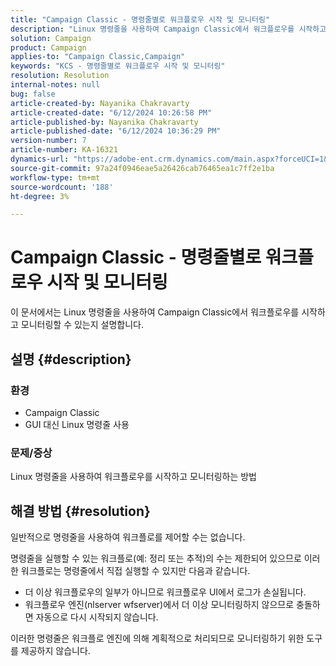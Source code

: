 ```yaml
---
title: "Campaign Classic - 명령줄별로 워크플로우 시작 및 모니터링"
description: "Linux 명령줄을 사용하여 Campaign Classic에서 워크플로우를 시작하고 모니터링할 수 있는지 알아봅니다."
solution: Campaign
product: Campaign
applies-to: "Campaign Classic,Campaign"
keywords: "KCS - 명령줄별로 워크플로우 시작 및 모니터링"
resolution: Resolution
internal-notes: null
bug: false
article-created-by: Nayanika Chakravarty
article-created-date: "6/12/2024 10:26:58 PM"
article-published-by: Nayanika Chakravarty
article-published-date: "6/12/2024 10:36:29 PM"
version-number: 7
article-number: KA-16321
dynamics-url: "https://adobe-ent.crm.dynamics.com/main.aspx?forceUCI=1&pagetype=entityrecord&etn=knowledgearticle&id=fd200ade-0a29-ef11-840a-000d3a3764e0"
source-git-commit: 97a24f0946eae5a26426cab76465ea1c7ff2e1ba
workflow-type: tm+mt
source-wordcount: '188'
ht-degree: 3%

---
```


# Campaign Classic - 명령줄별로 워크플로우 시작 및 모니터링


이 문서에서는 Linux 명령줄을 사용하여 Campaign Classic에서 워크플로우를 시작하고 모니터링할 수 있는지 설명합니다.

## 설명 {#description}


### <b>환경</b>

- Campaign Classic
- GUI 대신 Linux 명령줄 사용


### <b>문제/증상</b>

Linux 명령줄을 사용하여 워크플로우를 시작하고 모니터링하는 방법


## 해결 방법 {#resolution}


일반적으로 명령줄을 사용하여 워크플로를 제어할 수는 없습니다.

명령줄을 실행할 수 있는 워크플로(예: 정리 또는 추적)의 수는 제한되어 있으므로 이러한 워크플로는 명령줄에서 직접 실행할 수 있지만 다음과 같습니다.

- 더 이상 워크플로우의 일부가 아니므로 워크플로우 UI에서 로그가 손실됩니다.
- 워크플로우 엔진(nlserver wfserver)에서 더 이상 모니터링하지 않으므로 충돌하면 자동으로 다시 시작되지 않습니다.


이러한 명령줄은 워크플로 엔진에 의해 계획적으로 처리되므로 모니터링하기 위한 도구를 제공하지 않습니다.
